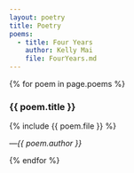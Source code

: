 ```yaml
---
layout: poetry
title: Poetry
poems:
  - title: Four Years
    author: Kelly Mai
    file: FourYears.md
---
```


{% for poem in page.poems %}

### {{ poem.title }}

{% include {{ poem.file }} %}

&mdash;*{{ poem.author }}*

{% endfor %}
